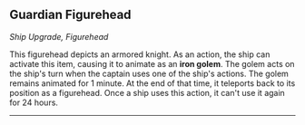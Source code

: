 ﻿## Guardian Figurehead

*Ship Upgrade, Figurehead*

This figurehead depicts an armored knight. As an action, the ship can activate this item, causing it to animate as an **iron golem**. The golem acts on the ship's turn when the captain uses one of the ship's actions. The golem remains animated for 1 minute. At the end of that time, it teleports back to its position as a figurehead. Once a ship uses this action, it can't use it again for 24 hours.

---

